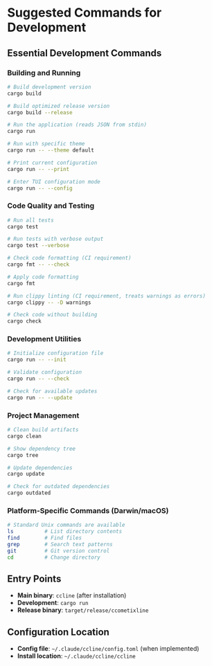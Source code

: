# Suggested Commands for Development

## Essential Development Commands

### Building and Running
```bash
# Build development version
cargo build

# Build optimized release version
cargo build --release

# Run the application (reads JSON from stdin)
cargo run

# Run with specific theme
cargo run -- --theme default

# Print current configuration
cargo run -- --print

# Enter TUI configuration mode
cargo run -- --config
```

### Code Quality and Testing
```bash
# Run all tests
cargo test

# Run tests with verbose output
cargo test --verbose

# Check code formatting (CI requirement)
cargo fmt -- --check

# Apply code formatting
cargo fmt

# Run clippy linting (CI requirement, treats warnings as errors)
cargo clippy -- -D warnings

# Check code without building
cargo check
```

### Development Utilities
```bash
# Initialize configuration file
cargo run -- --init

# Validate configuration
cargo run -- --check

# Check for available updates
cargo run -- --update
```

### Project Management
```bash
# Clean build artifacts
cargo clean

# Show dependency tree
cargo tree

# Update dependencies
cargo update

# Check for outdated dependencies
cargo outdated
```

### Platform-Specific Commands (Darwin/macOS)
```bash
# Standard Unix commands are available
ls          # List directory contents
find        # Find files
grep        # Search text patterns
git         # Git version control
cd          # Change directory
```

## Entry Points
- **Main binary**: `ccline` (after installation)
- **Development**: `cargo run` 
- **Release binary**: `target/release/ccometixline`

## Configuration Location
- **Config file**: `~/.claude/ccline/config.toml` (when implemented)
- **Install location**: `~/.claude/ccline/ccline`